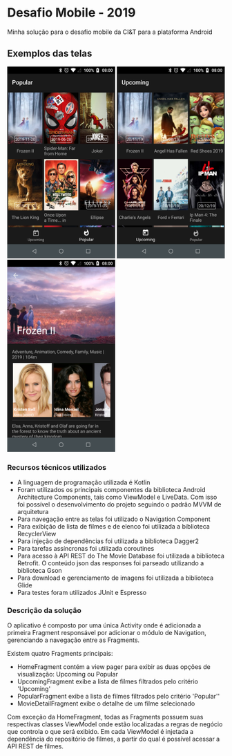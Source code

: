 # Desafio Mobile - 2019

Minha solução para o desafio mobile da CI&T para a plataforma Android

## Exemplos das telas
<img src="screenshots/ss01.png?raw=true" width="250"> <img src="screenshots/ss02.png?raw=true" width="250"> <img src="screenshots/ss03.png?raw=true" width="250">

### Recursos técnicos utilizados

* A linguagem de programação utilizada é Kotlin
* Foram utilizados os principais componentes da biblioteca Android Architecture Components, tais como ViewModel e LiveData. Com isso foi possível o desenvolvimento do projeto seguindo o padrão MVVM de arquitetura
* Para navegação entre as telas foi utilizado o Navigation Component
* Para exibição de lista de filmes e de elenco foi utilizada a biblioteca RecyclerView
* Para injeção de dependências foi utilizada a biblioteca Dagger2
* Para tarefas assíncronas foi utilizada coroutines
* Para acesso à API REST do The Movie Database foi utilizada a biblioteca Retrofit. O conteúdo json das responses foi parseado utilizando a biblioteca Gson
* Para download e gerenciamento de imagens foi utilizada a biblioteca Glide
* Para testes foram utilizados JUnit e Espresso

### Descrição da solução
O aplicativo é composto por uma única Activity onde é adicionada a primeira Fragment responsável por adicionar o módulo de Navigation, gerenciando a navegação entre as Fragments.

Existem quatro Fragments principais: 
- HomeFragment contém a view pager para exibir as duas opções de visualização: Upcoming ou Popular
- UpcomingFragment exibe a lista de filmes filtrados pelo critério 'Upcoming'
- PopularFragment exibe a lista de filmes filtrados pelo critério 'Popular''
- MovieDetailFragment exibe o detalhe de um filme selecionado

Com exceção da HomeFragment, todas as Fragments possuem suas respectivas classes ViewModel onde estão localizadas a regras de negócio que controla o que será exibido. Em cada ViewModel é injetada a dependência do repositório de filmes, a partir do qual é possível acessar a API REST de filmes.
